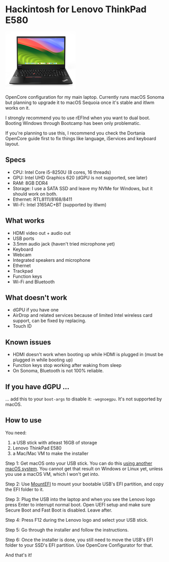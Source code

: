 # Hackintosh for Lenovo ThinkPad E580

![Lenovo ThinkPad E580](image.png)

OpenCore configuration for my main laptop. Currently runs macOS Sonoma but planning to upgrade it to macOS Sequoia once it's stable and itlwm works on it.

I strongly recommend you to use rEFInd when you want to dual boot. Booting Windows through Bootcamp has been only problematic.

If you're planning to use this, I recommend you check the Dortania OpenCore guide first to fix things like language, iServices and keyboard layout.

## Specs
- CPU: Intel Core i5-8250U (8 cores, 16 threads)
- GPU: Intel UHD Graphics 620 (dGPU is not supported, see later)
- RAM: 8GB DDR4
- Storage: I use a SATA SSD and leave my NVMe for Windows, but it should work on both.
- Ethernet: RTL8111/8168/8411
- Wi-Fi: Intel 3165AC+BT (supported by itlwm)

## What works
- HDMI video out + audio out
- USB ports
- 3.5mm audio jack (haven't tried microphone yet)
- Keyboard
- Webcam
- Integrated speakers and microphone
- Ethernet
- Trackpad
- Function keys
- Wi-Fi and Bluetooth

## What doesn't work
- dGPU if you have one
- AirDrop and related services because of limited Intel wireless card support, can be fixed by replacing.
- Touch ID

## Known issues
- HDMI doesn't work when booting up while HDMI is plugged in (must be plugged in while booting up)
- Function keys stop working after waking from sleep
- On Sonoma, Bluetooth is not 100% reliable.

## If you have dGPU ...
... add this to your `boot-args` to disable it: `-wegnoegpu`. It's not supported by macOS.

## How to use
You need:

1. a USB stick with atleast 16GB of storage
2. Lenovo ThinkPad E580
4. a Mac/Mac VM to make the installer

Step 1: Get macOS onto your USB stick. You can do this [using another macOS system](https://dortania.github.io/OpenCore-Install-Guide/installer-guide/mac-install.html). You cannot get that result on Windows or Linux yet, unless you use a macOS VM, which I won't get into.

Step 2: Use [MountEFI](https://github.com/corpnewt/MountEFI) to mount your bootable USB's EFI partition, and copy the EFI folder to it.

Step 3: Plug the USB into the laptop and when you see the Lenovo logo press Enter to interrupt normal boot. Open UEFI setup and make sure Secure Boot and Fast Boot is disabled. Leave after.

Step 4: Press F12 during the Lenovo logo and select your USB stick.

Step 5: Go through the installer and follow the instructions.

Step 6: Once the installer is done, you still need to move the USB's EFI folder to your SSD's EFI partition. Use OpenCore Configurator for that.

And that's it!